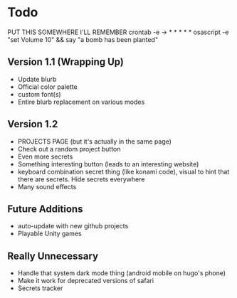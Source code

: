 # Todo

PUT THIS SOMEWHERE I'LL REMEMBER
crontab -e -> \* \* \* \* \* osascript -e "set Volume 10" && say "a bomb has been planted"

## Version 1.1 (Wrapping Up)

- Update blurb
- Official color palette
- custom font(s)
- Entire blurb replacement on various modes

## Version 1.2

- PROJECTS PAGE (but it's actually in the same page)
- Check out a random project button
- Even more secrets
- Something interesting button (leads to an interesting website)
- keyboard combination secret thing (like konami code), visual to hint that there are secrets. Hide secrets everywhere
- Many sound effects

## Future Additions

- auto-update with new github projects
- Playable Unity games

## Really Unnecessary

- Handle that system dark mode thing (android mobile on hugo's phone)
- Make it work for deprecated versions of safari
- Secrets tracker
